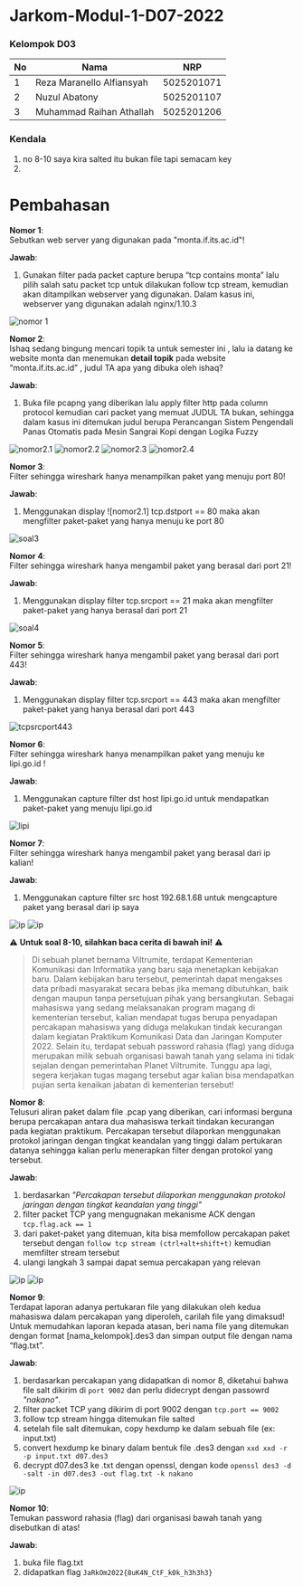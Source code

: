 # Jarkom-Modul-1-D07-2022

### Kelompok D03

| **No** | **Nama**                     | **NRP**    |
| ------ | -----------------------------| ---------- |
| 1      | Reza Maranello Alfiansyah    | 5025201071 |
| 2      | Nuzul Abatony                | 5025201107 |
| 3      | Muhammad Raihan Athallah     | 5025201206 |

### Kendala
<ol>
    <li> no 8-10 saya kira salted itu bukan file tapi semacam key
    <li> 
</ol>


# Pembahasan
**Nomor 1**:<br> Sebutkan web server yang digunakan pada "monta.if.its.ac.id"!<br>

**Jawab**:<br>
<ol>
    <li>Gunakan filter pada packet capture berupa “tcp contains monta” lalu pilih salah satu packet tcp untuk dilakukan follow tcp stream, kemudian akan ditampilkan webserver yang digunakan. Dalam kasus ini, webserver yang digunakan adalah nginx/1.10.3
</ol>

![nomor 1](img/1.jpg)

**Nomor 2**:<br> 
Ishaq sedang bingung mencari topik ta untuk semester ini , lalu ia datang ke website monta dan menemukan **detail topik** pada website “monta.if.its.ac.id” , judul TA apa yang dibuka oleh ishaq?

**Jawab**:<br> 
<ol>
    <li>Buka file pcapng yang diberikan lalu apply filter http pada column protocol kemudian cari packet yang memuat JUDUL TA bukan, sehingga dalam kasus ini ditemukan judul berupa Perancangan Sistem Pengendali Panas Otomatis pada Mesin Sangrai Kopi dengan Logika Fuzzy
</ol>

![nomor2.1](img/2_1.jpg)
![nomor2.2](img/2_2.jpg)
![nomor2.3](img/2_3.jpg)
![nomor2.4](img/2_4.jpg)

**Nomor 3**:<br>
Filter sehingga wireshark hanya menampilkan paket yang menuju port 80!

**Jawab**:<br> 
<ol>
    <li> Menggunakan display ![nomor2.1] tcp.dstport == 80 maka akan mengfilter paket-paket yang hanya menuju ke port 80
</ol>

![soal3](img/3.jpg)

**Nomor 4**:<br>
Filter sehingga wireshark hanya mengambil paket yang berasal dari port 21! 

**Jawab**:<br> 
<ol>
    <li> Menggunakan display filter tcp.srcport == 21 maka akan mengfilter paket-paket yang hanya berasal dari port 21
</ol>

![soal4](img/4.jpg)

**Nomor 5**:<br> 
Filter sehingga wireshark hanya mengambil paket yang berasal dari port 443!

**Jawab**:<br> 
<ol>
    <li> Menggunakan display filter tcp.srcport == 443 maka akan mengfilter paket-paket yang hanya berasal dari port 443
</ol>

![tcpsrcport443](img/5.jpg)

**Nomor 6**:<br> 
Filter sehingga wireshark hanya menampilkan paket yang menuju ke lipi.go.id !

**Jawab**:<br> 
<ol>
    <li> Menggunakan capture filter dst host lipi.go.id untuk mendapatkan paket-paket yang menuju lipi.go.id
</ol>

![lipi](img/6.jpg)

**Nomor 7**:<br> 
Filter sehingga wireshark hanya mengambil paket yang berasal dari ip kalian!

**Jawab**:<br> 
<ol>
    <li> Menggunakan capture filter src host 192.68.1.68 untuk mengcapture paket yang berasal dari ip saya
</ol>

![ip](img/7.jpg)
![ip](img/7_2.jpg)

 ⚠️ **Untuk soal 8-10, silahkan baca cerita di bawah ini!**  ⚠️

>Di sebuah planet bernama Viltrumite, terdapat Kementerian Komunikasi dan Informatika yang baru saja menetapkan kebijakan baru. Dalam kebijakan baru tersebut, pemerintah dapat mengakses data pribadi masyarakat secara bebas jika memang dibutuhkan, baik dengan maupun tanpa persetujuan pihak yang bersangkutan. Sebagai mahasiswa yang sedang melaksanakan program magang di kementerian tersebut, kalian mendapat tugas berupa penyadapan percakapan mahasiswa yang diduga melakukan tindak kecurangan dalam kegiatan Praktikum Komunikasi Data dan Jaringan Komputer 2022. Selain itu, terdapat sebuah password rahasia (flag) yang diduga merupakan milik sebuah organisasi bawah tanah yang selama ini tidak sejalan dengan pemerintahan Planet Viltrumite. Tunggu apa lagi, segera kerjakan tugas magang tersebut agar kalian bisa mendapatkan pujian serta kenaikan jabatan di kementerian tersebut!



**Nomor 8**:<br> 
Telusuri aliran paket dalam file .pcap yang diberikan, cari informasi berguna berupa percakapan antara dua mahasiswa terkait tindakan kecurangan pada kegiatan praktikum. Percakapan tersebut dilaporkan menggunakan protokol jaringan dengan tingkat keandalan yang tinggi dalam pertukaran datanya sehingga kalian perlu menerapkan filter dengan protokol yang tersebut.

**Jawab**:<br> 
<ol>
    <li> berdasarkan <i>"Percakapan tersebut dilaporkan menggunakan protokol jaringan dengan tingkat keandalan yang tinggi"</i>
    <li> filter packet TCP yang mengugnakan mekanisme ACK dengan <code>tcp.flag.ack == 1</code><br>
    <li> dari paket-paket yang ditemuan, kita bisa memfollow percakapan paket tersebut dengan <code>follow tcp stream (ctrl+alt+shift+t)</code> kemudian memfilter stream tersebut
    <li> ulangi langkah 3 sampai dapat semua percakapan yang relevan
</ol>

![ip](img/8_1.jpg)
![ip](img/8_2.jpg)

**Nomor 9**:<br> 
Terdapat laporan adanya pertukaran file yang dilakukan oleh kedua mahasiswa dalam percakapan yang diperoleh, carilah file yang dimaksud! Untuk memudahkan laporan kepada atasan, beri nama file yang ditemukan dengan format [nama_kelompok].des3 dan simpan output file dengan nama “flag.txt”.

**Jawab**:<br> 
<ol>
    <li> berdasarkan percakapan yang didapatkan di nomor 8, diketahui bahwa file salt dikirim di <code>port 9002</code> dan perlu didecrypt dengan passowrd <i>"nakano"</i>.
    <li> filter packet TCP yang dikirim di port 9002 dengan <code>tcp.port == 9002</code>
    <li> follow tcp stream hingga ditemukan file salted
    <li> setelah file salt ditemukan, copy hexdump ke dalam sebuah file (ex: input.txt)
    <li> convert hexdump ke binary dalam bentuk file .des3 dengan <code>xxd xxd -r -p input.txt d07.des3</code>
    <li> decrypt d07.des3 ke .txt dengan openssl, dengan kode <code>openssl des3 -d -salt -in d07.des3 -out flag.txt -k nakano</code>
</ol>

![ip](img/9.jpg)

**Nomor 10**:<br> 
Temukan password rahasia (flag) dari organisasi bawah tanah yang disebutkan di atas!

**Jawab**:<br> 
<ol>
    <li> buka file flag.txt
    <li> didapatkan flag <code>JaRkOm2022{8uK4N_CtF_k0k_h3h3h3}</code>
</ol>
